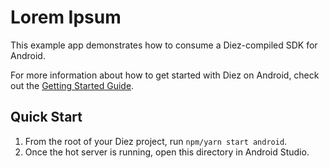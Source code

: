 # Lorem Ipsum

This example app demonstrates how to consume a Diez-compiled SDK for Android.

For more information about how to get started with Diez on Android, check out the [Getting Started Guide](https://diez.org/getting-started/kotlin.html).

## Quick Start

1. From the root of your Diez project, run `npm/yarn start android`.
2. Once the hot server is running, open this directory in Android Studio.

